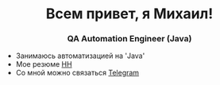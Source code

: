 <h1 align="center">Всем привет, я Михаил!</h1>
<h3 align="center">QA Automation Engineer (Java)</h3>

- Занимаюсь автоматизацией на 'Java'
- Мое резюме [HH](https://ryazan.hh.ru/applicant/resumes/view?resume=379bbcdbff08a5523d0039ed1f38634b4b3130)
- Со мной можно связаться [Telegram](Michail_Klimov)
